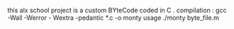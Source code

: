this alx school project is a custom BYteCode coded in C . compilation : gcc -Wall -Werror - Wextra -pedantic *.c -o monty usage ./monty byte_file.m
